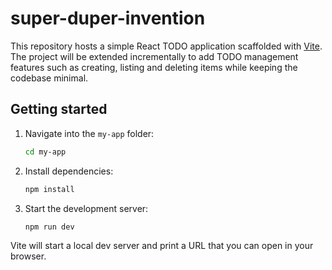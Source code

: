# super-duper-invention

This repository hosts a simple React TODO application scaffolded with [Vite](https://vitejs.dev/).
The project will be extended incrementally to add TODO management features such as creating,
listing and deleting items while keeping the codebase minimal.

## Getting started

1. Navigate into the `my-app` folder:
   ```bash
   cd my-app
   ```
2. Install dependencies:
   ```bash
   npm install
   ```
3. Start the development server:
   ```bash
   npm run dev
   ```

Vite will start a local dev server and print a URL that you can open in your browser.
